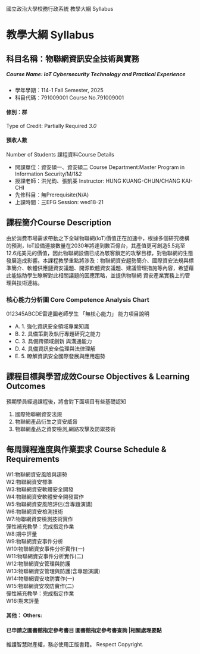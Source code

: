 國立政治大學校務行政系統 教學大綱 Syllabus
# 教學大綱 Syllabus
##  科目名稱：物聯網資訊安全技術與實務
#####  Course Name: IoT Cybersecurity Technology and Practical Experience
  * 學年學期：114-1 Fall Semester, 2025 
  * 科目代碼：791009001 Course No.791009001
#### 修別：群
Type of Credit: Partially Required 
_3.0_
#### 預收人數
Number of Students
課程資料Course Details
  * 開課單位：資安碩一、資安碩二 Course Department:Master Program in Information Security/M/1&2 
  * 授課老師：洪光鈞、張凱棊 Instructor: HUNG KUANG-CHUN/CHANG KAI-CHI 
  * 先修科目：無Prerequisite(N/A)
  * 上課時間：三EFG Session: wed18-21
##  課程簡介Course Description
由於消費市場需求帶動之下全球物聯網(IoT)價值正在加速中，根據多個研究機構的預測，IoT設備連接數量在2030年將達到數百億台，其產值更可創造5.5兆至12.6兆美元的價值，因此物聯網設備已成為駭客鎖定的攻擊目標，對物聯網的生態發展造成影響。本課程教學重點將涉及：物聯網資安趨勢簡介、國際資安法規與標準簡介、軟體供應鏈資安議題、開源軟體資安議題、建議管理措施等內容，希望藉 此能協助學生瞭解對此相關議題的因應策略，並提供物聯網 資安產業實務上的管理與技術連結。
###  核心能力分析圖 Core Competence Analysis Chart
012345ABCDE雷達圖老師學生
「無核心能力」 
能力項目說明
  * A. 1. 強化資訊安全領域專業知識
  * B. 2. 具備策劃及執行專題研究之能力
  * C. 3. 具備跨領域創新 與溝通能力
  * D. 4. 具備資訊安全倫理與法律理解
  * E. 5. 瞭解資訊安全國際發展與應用趨勢
##  課程目標與學習成效Course Objectives & Learning Outcomes 
預期學員經過課程後，將會對下面項目有些基礎認知  
1. 國際物聯網資安法規  
2. 物聯網產品衍生之資安威脅  
3. 物聯網產品之資安檢測,網路攻擊及防禦技術
##  每周課程進度與作業要求 Course Schedule & Requirements
W1:物聯網資安風險與趨勢  
W2:物聯網資安標準  
W3:物聯網資安軟體安全開發  
W4:物聯網資安軟體安全開發實作  
W5:物聯網資安風險評估(含專題演講)  
W6:物聯網資安檢測技術  
W7:物聯網資安檢測技術實作  
彈性補充教學：完成指定作業  
W8:期中評量  
W9:物聯網資安事件分析  
W10:物聯網資安事件分析實作(一)  
W11:物聯網資安事件分析實作(二)  
W12:物聯網資安管理與防護  
W13:物聯網資安管理與防護(含專題演講)  
W14:物聯網資安攻防實作(一)  
W15:物聯網資安攻防實作(二)  
彈性補充教學：完成指定作業  
W16:期末評量
####  其他： Others:
####  已申請之圖書館指定參考書目  圖書館指定參考書查詢 |相關處理要點
維護智慧財產權，務必使用正版書籍。 Respect Copyright.